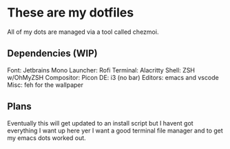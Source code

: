 # These are my dotfiles
All of my dots are managed via a tool called chezmoi.
## Dependencies (WIP)
Font: Jetbrains Mono
Launcher: Rofi
Terminal: Alacritty
Shell: ZSH w/OhMyZSH
Compositor: Picon
DE: i3 (no bar)
Editors: emacs and vscode
Misc: feh for the wallpaper
## Plans
Eventually this will get updated to an install script but I havent got everything I want up here yer
I want a good terminal file manager and to get my emacs dots worked out.
